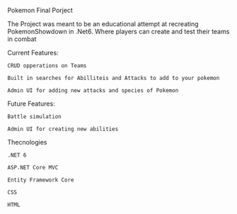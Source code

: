 Pokemon Final Porject 

The Project was meant to be an educational attempt at recreating PokemonShowdown in .Net6. Where players can create and test their teams in combat

Current Features:


	CRUD opperations on Teams

	Built in searches for Abilliteis and Attacks to add to your pokemon

	Admin UI for adding new attacks and species of Pokemon 

Future Features:


	Battle simulation

	Admin UI for creating new abilities



Thecnologies

	.NET 6

	ASP.NET Core MVC

	Entity Framework Core

	CSS

	HTML


